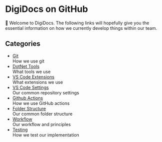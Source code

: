 # DigiDocs on GitHub

:wave: Welcome to DigiDocs.
The following links will hopefully give you the essential information on how we currently develop things within our team.

## Categories
- [Git](sections/GIT.md)<br>How we use git
- [DotNet Tools](sections/DOTNET_TOOLS.md)<br>What tools we use
- [VS Code Extensions](sections/GITHUB_EXTENSIONS.md)<br>What extensions we use
- [VS Code Settings](sections/VSCODE_SETTINGS.md)<br>Our common repository settings
- [Github Actions](sections/GITHUB_ACTIONS.md)<br>How we use GitHub actions
- [Folder Structure](sections/FOLDER_STRUCTURE.md)<br>Our common folder structure
- [Workflow](sections/WORKFLOW.md)<br>Our workflow and principles
- [Testing](sections/TESTING.md)<br>How we test our implementation
